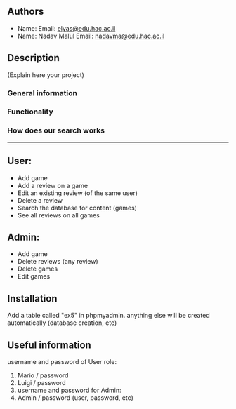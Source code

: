 ## Authors
* Name:  Email:  elyas@edu.hac.ac.il
* Name: Nadav Malul Email: nadavma@edu.hac.ac.il

## Description

(Explain here your project)

### General information

### Functionality
<h3>How does our search works</h3>
<hr/>
<h2>User:</h2>
<ul>
  <li>Add game</li>
  <li>Add a review on a game</li>
  <li>Edit an existing review (of the same user)</li>
  <li>Delete a review</li>
  <li>Search the database for content (games)</li>
  <li>See all reviews on all games</li>
</ul>

<h2>Admin:</h2>
<ul>
  <li>Add game</li>
  <li>Delete reviews (any review)</li>
  <li>Delete games</li>
  <li>Edit games</li>
</ul>


## Installation
Add a table called "ex5" in phpmyadmin. anything else will be created automatically 
(database creation, etc)

## Useful information

username and password of User role:
1. Mario / password
2. Luigi / password
3. username and password for Admin:
4. Admin / password
(user, password, etc)
